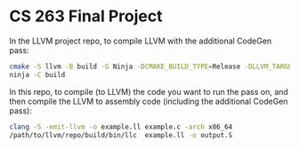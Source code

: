 # CS 263 Final Project

In the LLVM project repo, to compile LLVM with the additional CodeGen pass:



```bash
cmake -S llvm -B build -G Ninja -DCMAKE_BUILD_TYPE=Release -DLLVM_TARGETS_TO_BUILD=X86
ninja -C build
```

In this repo, to compile (to LLVM) the code you want to run the pass on, and then compile the LLVM to assembly code (including the additional CodeGen pass):

```bash
clang -S -emit-llvm -o example.ll example.c -arch x86_64
/path/to/llvm/repo/build/bin/llc  example.ll -o output.S  
```
